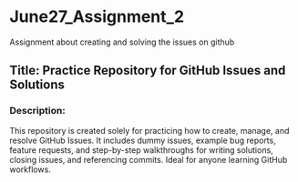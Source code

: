 # June27_Assignment_2
Assignment about creating and solving the issues on github
## Title: Practice Repository for GitHub Issues and Solutions
### Description:
This repository is created solely for practicing how to create, manage, and resolve GitHub Issues. It includes dummy issues, example bug reports, feature requests, and step-by-step walkthroughs for writing solutions, closing issues, and referencing commits. Ideal for anyone learning GitHub workflows.